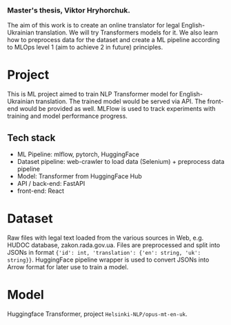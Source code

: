 ### Master's thesis, Viktor Hryhorchuk.
The aim of this work is to create an online translator for legal English-Ukrainian translation. 
We will try Transformers models for it. We also learn how to preprocess data for the dataset and create 
a ML pipeline according to MLOps level 1 (aim to achieve 2 in future) principles.

# Project
This is ML project aimed to train NLP Transformer model for English-Ukrainian translation. 
The trained model would be served via API. The front-end would be provided as well.
MLFlow is used to track experiments with training and model performance progress.

## Tech stack
- ML Pipeline: mlflow, pytorch, HuggingFace
- Dataset pipeline: web-crawler to load data (Selenium) + preprocess data pipeline
- Model: Transformer from HuggingFace Hub
- API / back-end: FastAPI
- front-end: React

# Dataset
Raw files with legal text loaded from the various sources in Web, 
e.g. HUDOC database, zakon.rada.gov.ua.
Files are preprocessed and split into JSONs in format 
`{'id': int, 'translation': {'en': string, 'uk': string}}`.
HuggingFace pipeline wrapper is used to convert JSONs into Arrow format 
for later use to train a model.

# Model
Huggingface Transformer, project `Helsinki-NLP/opus-mt-en-uk`.
